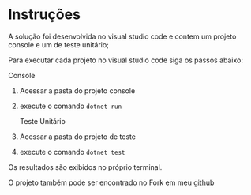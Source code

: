 
# Instruções

A solução foi desenvolvida no visual studio code e contem um projeto console e um de teste unitário;

Para executar cada projeto no visual studio code siga os passos abaixo:

Console

1. Acessar a pasta do projeto console

2. execute o comando `dotnet run`


 	Teste Unitário

1. Acessar a pasta do projeto de teste

2. execute o comando `dotnet test`

 Os resultados são exibidos no próprio terminal.

O projeto também pode ser encontrado no Fork em meu [github](https://github.com/leandrohonorio7/ProvaAdmissionalApisul?organization=leandrohonorio7&organization=leandrohonorio7)

